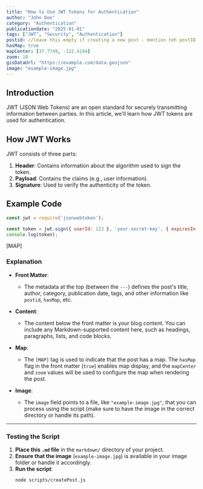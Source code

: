 ```yaml
---
title: "How to Use JWT Tokens for Authentication"
author: "John Doe"
category: "Authentication"
publicationdate: "2025-01-01"
tags: ["JWT", "Security", "Authentication"]
postid: //leave this empty if creating a new post - mention teh postID if updatig an exitsing post
hasMap: true
mapCenter: [37.7749, -122.4194]
zoom: 10
gisDataUrl: "https://example.com/data.geojson"
image: "example-image.jpg"
---
```


## Introduction

JWT (JSON Web Tokens) are an open standard for securely transmitting information between parties. In this article, we'll learn how JWT tokens are used for authentication.

## How JWT Works

JWT consists of three parts:
1. **Header**: Contains information about the algorithm used to sign the token.
2. **Payload**: Contains the claims (e.g., user information).
3. **Signature**: Used to verify the authenticity of the token.

## Example Code

```javascript
const jwt = require('jsonwebtoken');

const token = jwt.sign({ userId: 123 }, 'your-secret-key', { expiresIn: '1h' });
console.log(token);

```
[MAP]

### Explanation

- **Front Matter**: 
  - The metadata at the top (between the `---`) defines the post's title, author, category, publication date, tags, and other information like `postid`, `hasMap`, etc.
  
- **Content**: 
  - The content below the front matter is your blog content. You can include any Markdown-supported content here, such as headings, paragraphs, lists, and code blocks.
  
- **Map**: 
  - The `[MAP]` tag is used to indicate that the post has a map. The `hasMap` flag in the front matter (`true`) enables map display, and the `mapCenter` and `zoom` values will be used to configure the map when rendering the post.

- **Image**: 
  - The `image` field points to a file, like `"example-image.jpg"`, that you can process using the script (make sure to have the image in the correct directory or handle its path).

---

### Testing the Script

1. **Place this `.md` file** in the `markdown/` directory of your project.
2. **Ensure that the image** (`example-image.jpg`) is available in your image folder or handle it accordingly.
3. **Run the script**:
   ```bash
   node scripts/createPost.js